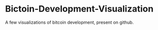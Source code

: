 # Bictoin-Development-Visualization
A few visualizations of bitcoin development, present on github.
